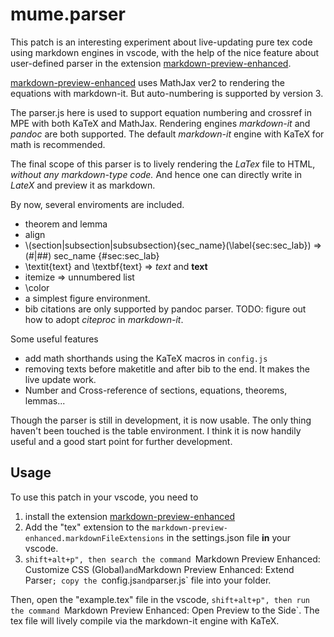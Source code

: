 # mume.parser

This patch is an interesting experiment about live-updating pure tex code using markdown engines in vscode, with the help of the nice feature about user-defined parser in the extension [markdown-preview-enhanced](https://github.com/shd101wyy/vscode-markdown-preview-enhanced).


[markdown-preview-enhanced](https://github.com/shd101wyy/vscode-markdown-preview-enhanced) uses MathJax ver2 to rendering the equations with markdown-it. But auto-numbering is supported by version 3. 

The parser.js here is used to support equation numbering and crossref in MPE with both KaTeX and MathJax. Rendering engines *markdown-it* and *pandoc* are both supported. The default *markdown-it* engine with KaTeX for math is recommended.

The final scope of this parser is to lively rendering the *LaTex* file to HTML, *without any markdown-type code.* And hence one can directly write in *LateX* and preview it as markdown. 

By now, several enviroments are included.
- theorem and lemma
- align
- \\(section|subsection|subsubsection){sec_name}(\\label{sec:sec_lab}) => (#|##) sec_name {#sec:sec_lab}
- \\textit{text} and \\textbf{text} => *text* and **text**
- itemize => unnumbered list
- \\color
- a simplest figure environment.
- bib citations are only supported by pandoc parser. TODO: figure out how to adopt *citeproc* in *markdown-it*.

Some useful features
- add math shorthands using the KaTeX macros in `config.js`
- removing texts before maketitle and after bib to the end. It makes the live update work.
- Number and Cross-reference of sections, equations, theorems, lemmas...

Though the parser is still in development, it is now usable. The only thing haven't been touched is the table environment. I think it is now handily useful and a good start point for further development.

## Usage

To use this patch in your vscode, you need to 
1. install the extension [markdown-preview-enhanced](https://github.com/shd101wyy/vscode-markdown-preview-enhanced)
2. Add the "tex" extension to the `markdown-preview-enhanced.markdownFileExtensions` in the settings.json file **in** your vscode.
3. `shift+alt+p", then search the command `Markdown Preview Enhanced: Customize CSS (Global)` and `Markdown Preview Enhanced: Extend Parser`; copy the `config.js` and `parser.js` file into your folder.

Then, open the "example.tex" file in the vscode,  `shift+alt+p", then run the command `Markdown Preview Enhanced: Open Preview to the Side`. The tex file will lively compile via the markdown-it engine with KaTeX.
